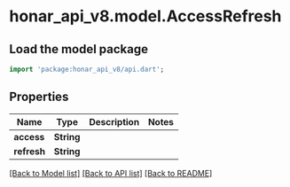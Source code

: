 # honar_api_v8.model.AccessRefresh

## Load the model package

```dart
import 'package:honar_api_v8/api.dart';
```

## Properties

Name | Type | Description | Notes
------------ | ------------- | ------------- | -------------
**access** | **String** |  |
**refresh** | **String** |  |

[[Back to Model list]](../README.md#documentation-for-models) [[Back to API list]](../README.md#documentation-for-api-endpoints) [[Back to README]](../README.md)


